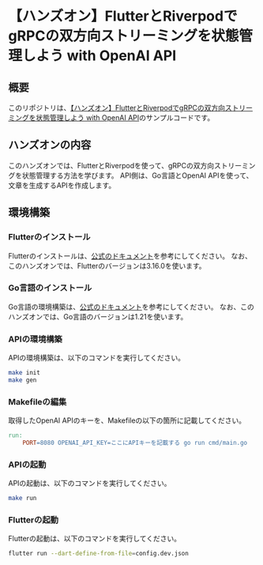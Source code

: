 # 【ハンズオン】FlutterとRiverpodでgRPCの双方向ストリーミングを状態管理しよう with OpenAI API

## 概要

このリポジトリは、[【ハンズオン】FlutterとRiverpodでgRPCの双方向ストリーミングを状態管理しよう with OpenAI API](https://qiita.com)のサンプルコードです。

## ハンズオンの内容

このハンズオンでは、FlutterとRiverpodを使って、gRPCの双方向ストリーミングを状態管理する方法を学びます。
API側は、Go言語とOpenAI APIを使って、文章を生成するAPIを作成します。

## 環境構築

### Flutterのインストール

Flutterのインストールは、[公式のドキュメント](https://flutter.dev/docs/get-started/install)を参考にしてください。
なお、このハンズオンでは、Flutterのバージョンは3.16.0を使います。

### Go言語のインストール

Go言語の環境構築は、[公式のドキュメント](https://golang.org/doc/install)を参考にしてください。
なお、このハンズオンでは、Go言語のバージョンは1.21を使います。

### APIの環境構築

APIの環境構築は、以下のコマンドを実行してください。

```bash
make init
make gen
```

### Makefileの編集
取得したOpenAI APIのキーを、Makefileの以下の箇所に記載してください。

```makefile
run:
	PORT=8080 OPENAI_API_KEY=ここにAPIキーを記載する go run cmd/main.go
```

### APIの起動

APIの起動は、以下のコマンドを実行してください。

```bash
make run
```

### Flutterの起動

Flutterの起動は、以下のコマンドを実行してください。

```bash
flutter run --dart-define-from-file=config.dev.json
```